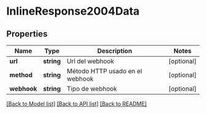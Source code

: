 # InlineResponse2004Data

## Properties
Name | Type | Description | Notes
------------ | ------------- | ------------- | -------------
**url** | **string** | Url del webhook | [optional] 
**method** | **string** | Método HTTP usado en el webhook | [optional] 
**webhook** | **string** | Tipo de webhook | [optional] 

[[Back to Model list]](../../README.md#documentation-for-models) [[Back to API list]](../../README.md#documentation-for-api-endpoints) [[Back to README]](../../README.md)

